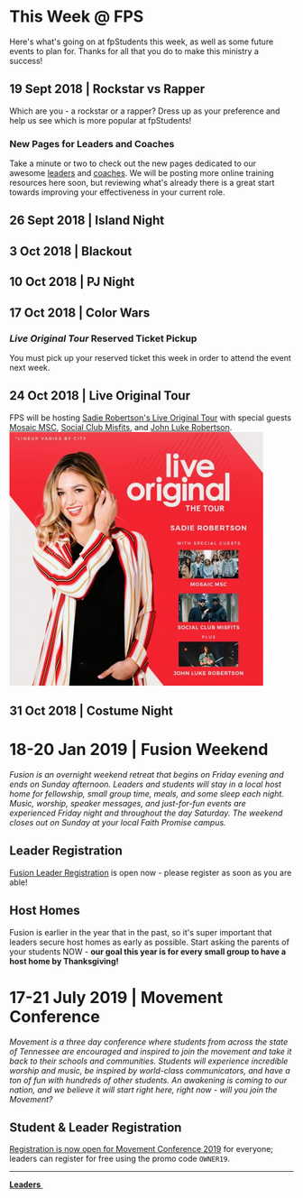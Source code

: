 # This Week @ FPS  
Here's what's going on at fpStudents this week, as well as some future events to plan for. Thanks for all that you do to make this ministry a success!  

## 19 Sept 2018 | Rockstar vs Rapper  
Which are you - a rockstar or a rapper? Dress up as your preference and help us see which is more popular at fpStudents!  
<!--
### Group Guides  
- [*Sway* Week 1 - You Have All You Need](guide.pdf) *(7th - 12th grade)*  
- [*Wired* Week 2 - Made in God's Image](guide-6th.pdf) *(6th grade only)*  

### Reserve Your *Live Original Tour* Tickets  
Don't forget to reserve your free tickets for [Sadie Robertson's Live Original Tour](https://liveoriginal.com/) at FPS this week - **supplies are extremely limited and close to "selling" out!** You must reserve a seat in order to attend fpStudents on 24 Oct 2018.
-->
### New Pages for Leaders and Coaches  
Take a minute or two to check out the new pages dedicated to our awesome [leaders](leaders.md) and [coaches](coaches.md). We will be posting more online training resources here soon, but reviewing what's already there is a great start towards improving your effectiveness in your current role.  

## 26 Sept 2018 | Island Night  

## 3 Oct 2018 | Blackout  

## 10 Oct 2018 | PJ Night  

## 17 Oct 2018 | Color Wars  

### *Live Original Tour* Reserved Ticket Pickup  
You must pick up your reserved ticket this week in order to attend the event next week.

## 24 Oct 2018 | Live Original Tour  
FPS will be hosting [Sadie Robertson's Live Original Tour](https://liveoriginal.com/) with special guests [Mosaic MSC](https://www.mosaicmsc.com/), [Social Club Misfits](http://www.socialclubmisfits.com/), and [John Luke Robertson](http://duckcommander.com/meet-the-family/john-luke-robertson).  
![Sadie Robertson's Live Original Tour](liveoriginal.jpg)  

## 31 Oct 2018 | Costume Night  

# 18-20 Jan 2019 | Fusion Weekend   
*Fusion is an overnight weekend retreat that begins on Friday evening and ends on Sunday afternoon. Leaders and students will stay in a local host home for fellowship, small group time, meals, and some sleep each night. Music, worship, speaker messages, and just-for-fun events are experienced Friday night and throughout the day Saturday. The weekend closes out on Sunday at your local Faith Promise campus.*  

## Leader Registration  
[Fusion Leader Registration](https://my.faithpromise.org/portal/get_form.aspx?id=bad6d912-5be3-4035-8018-f97b6930be56) is open now - please register as soon as you are able!

## Host Homes
Fusion is earlier in the year that in the past, so it's super important that leaders secure host homes as early as possible. Start asking the parents of your students NOW - **our goal this year is for every small group to have a host home by Thanksgiving!**  

# 17-21 July 2019 | Movement Conference  
*Movement is a three day conference where students from across the state of Tennessee are encouraged and inspired to join the movement and take it back to their schools and communities. Students will experience incredible worship and music, be inspired by world-class communicators, and have a ton of fun with hundreds of other students. An awakening is coming to our nation, and we believe it will start right here, right now - will you join the Movement?*  

## Student & Leader Registration
[Registration is now open for Movement Conference 2019](https://movementconf.com/) for everyone; leaders can register for free using the promo code `OWNER19`.

<!--End of Markdown Content-->
<script src="scripts.js"></script>

<!--Bottom Page Nav Buttons-->
<hr>
<a class="btn btn-default btn-sm" href="/leaders" role="button"><b>Leaders</b>&nbsp;<i class="fa fa-arrow-right"></i></a>
